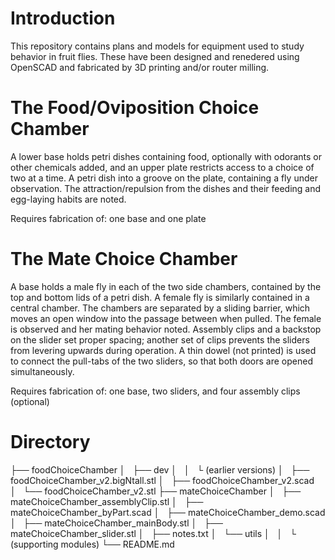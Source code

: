 # Introduction

This repository contains plans and models for equipment used to study behavior in fruit flies. These have been designed and renedered using OpenSCAD and fabricated by 3D printing and/or router milling. 

# The Food/Oviposition Choice Chamber

A lower base holds petri dishes containing food, optionally with odorants or other chemicals added, and an upper plate restricts access to a choice of two at a time. A petri dish into a groove on the plate, containing a fly under observation. The attraction/repulsion from the dishes and their feeding and egg-laying habits are noted.

Requires fabrication of: one base and one plate

# The Mate Choice Chamber

A base holds a male fly in each of the two side chambers, contained by the top and bottom lids of a petri dish. A female fly is similarly contained in a central chamber. The chambers are separated by a sliding barrier, which moves an open window into the passage between when pulled. The female is observed and her mating behavior noted. Assembly clips and a backstop on the slider set proper spacing; another set of clips prevents the sliders from levering upwards during operation. A thin dowel (not printed) is used to connect the pull-tabs of the two sliders, so that both doors are opened simultaneously. 

Requires fabrication of: one base, two sliders, and four assembly clips (optional)

# Directory

├── foodChoiceChamber
│   ├── dev
│   │   └ (earlier versions)
│   ├── foodChoiceChamber_v2.bigNtall.stl
│   ├── foodChoiceChamber_v2.scad
│   └── foodChoiceChamber_v2.stl
├── mateChoiceChamber
│   ├── mateChoiceChamber_assemblyClip.stl
│   ├── mateChoiceChamber_byPart.scad
│   ├── mateChoiceChamber_demo.scad
│   ├── mateChoiceChamber_mainBody.stl
│   ├── mateChoiceChamber_slider.stl
│   ├── notes.txt
│   └── utils
│   │   └ (supporting modules)
└── README.md
